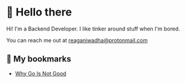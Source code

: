 # 🍣 Hello there
Hi! I'm a Backend Developer. I like tinker around stuff when I'm bored.

You can reach me out at [reaganiwadha@protonmail.com](mailto://reaganiwadha@outlook.com)

## 📘 My bookmarks
* [Why Go Is Not Good](http://yager.io/programming/go.html)
